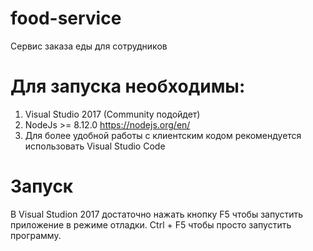 # food-service
Сервис заказа еды для сотрудников

# Для запуска необходимы:
1) Visual Studio 2017 (Community подойдет)
2) NodeJs >= 8.12.0 https://nodejs.org/en/
3) Для более удобной работы с клиентским кодом рекомендуется использовать Visual Studio Code

# Запуск
В Visual Studion 2017 достаточно нажать кнопку F5 чтобы запустить приложение в режиме отладки.
Ctrl + F5 чтобы просто запустить программу.
